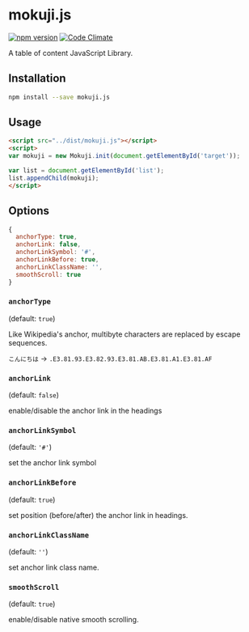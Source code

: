 mokuji.js
===

[![npm version](https://badge.fury.io/js/mokuji.js.svg)](https://www.npmjs.com/package/mokuji.js) [![Code Climate](https://codeclimate.com/github/hiro0218/mokuji.js/badges/gpa.svg)](https://codeclimate.com/github/hiro0218/mokuji.js)

A table of content JavaScript Library.

## Installation

```bash
npm install --save mokuji.js
```

## Usage

```html
<script src="../dist/mokuji.js"></script>
<script>
var mokuji = new Mokuji.init(document.getElementById('target'));

var list = document.getElementById('list');
list.appendChild(mokuji);
</script>
```

## Options

```javascript
{
  anchorType: true,
  anchorLink: false,
  anchorLinkSymbol: '#',
  anchorLinkBefore: true,
  anchorLinkClassName: '',
  smoothScroll: true
}
```

### `anchorType`

(default: `true`)

Like Wikipedia's anchor, multibyte characters are replaced by escape sequences.

`こんにちは` → `.E3.81.93.E3.82.93.E3.81.AB.E3.81.A1.E3.81.AF`


### `anchorLink`

(default: `false`)

enable/disable the anchor link in the headings

### `anchorLinkSymbol`

(default: `'#'`)

set the anchor link symbol

### `anchorLinkBefore`

(default: `true`)

set position (before/after) the anchor link in headings.


### `anchorLinkClassName`

(default: `''`)

set anchor link class name.


### `smoothScroll`

(default: `true`)

enable/disable native smooth scrolling.
